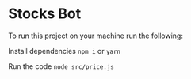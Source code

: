 # Stocks Bot

To run this project on your machine run the following:

Install dependencies
`npm i` or
`yarn`

Run the code
`node src/price.js`